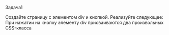 Задача1

Создайте страницу с элементом div и кнопкой. Реализуйте следующее: При нажатии на кнопку элементу div присваиваются два произвольных CSS-класса